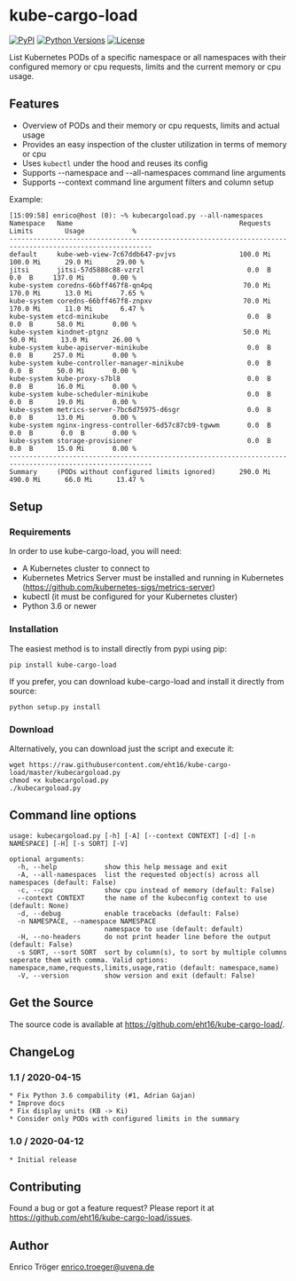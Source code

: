 kube-cargo-load
===============

[![PyPI](https://img.shields.io/pypi/v/kube-cargo-load.svg)](https://pypi.org/project/kube-cargo-load/)
[![Python Versions](https://img.shields.io/pypi/pyversions/kube-cargo-load.svg)](https://pypi.org/project/kube-cargo-load/)
[![License](https://img.shields.io/pypi/l/kube-cargo-load.svg)](https://pypi.org/project/kube-cargo-load/)


List Kubernetes PODs of a specific namespace or all namespaces with their
configured memory or cpu requests, limits and the current memory or cpu usage.


Features
--------

  * Overview of PODs and their memory or cpu requests, limits and actual usage
  * Provides an easy inspection of the cluster utilization in terms of memory or cpu
  * Uses `kubectl` under the hood and reuses its config
  * Supports --namespace and --all-namespaces command line arguments
  * Supports --context command line argument
    filters and column setup

Example:

    [15:09:58] enrico@host (0): ~% kubecargoload.py --all-namespaces
    Namespace   Name                                          Requests       Limits        Usage            %
    ----------------------------------------------------------------------------------------------------------
    default     kube-web-view-7c67ddb647-pvjvs                100.0 Mi     100.0 Mi      29.0 Mi      29.00 %
    jitsi       jitsi-57d5888c88-vzrzl                          0.0  B       0.0  B     137.0 Mi       0.00 %
    kube-system coredns-66bff467f8-qn4pq                       70.0 Mi     170.0 Mi      13.0 Mi       7.65 %
    kube-system coredns-66bff467f8-znpxv                       70.0 Mi     170.0 Mi      11.0 Mi       6.47 %
    kube-system etcd-minikube                                   0.0  B       0.0  B      58.0 Mi       0.00 %
    kube-system kindnet-ptgnz                                  50.0 Mi      50.0 Mi      13.0 Mi      26.00 %
    kube-system kube-apiserver-minikube                         0.0  B       0.0  B     257.0 Mi       0.00 %
    kube-system kube-controller-manager-minikube                0.0  B       0.0  B      50.0 Mi       0.00 %
    kube-system kube-proxy-s7bl8                                0.0  B       0.0  B      16.0 Mi       0.00 %
    kube-system kube-scheduler-minikube                         0.0  B       0.0  B      19.0 Mi       0.00 %
    kube-system metrics-server-7bc6d75975-d6sgr                 0.0  B       0.0  B      13.0 Mi       0.00 %
    kube-system nginx-ingress-controller-6d57c87cb9-tgwwm       0.0  B       0.0  B       0.0  B       0.00 %
    kube-system storage-provisioner                             0.0  B       0.0  B      15.0 Mi       0.00 %
    ----------------------------------------------------------------------------------------------------------
    Summary     (PODs without configured limits ignored)      290.0 Mi     490.0 Mi      66.0 Mi      13.47 %


Setup
-----

### Requirements

In order to use kube-cargo-load, you will need:

- A Kubernetes cluster to connect to
- Kubernetes Metrics Server must be installed and running in Kubernetes
  (<https://github.com/kubernetes-sigs/metrics-server>)
- kubectl (it must be configured for your Kubernetes cluster)
- Python 3.6 or newer


### Installation

The easiest method is to install directly from pypi using pip:

    pip install kube-cargo-load


If you prefer, you can download kube-cargo-load and install it
directly from source:

    python setup.py install


### Download

Alternatively, you can download just the script and execute it:

    wget https://raw.githubusercontent.com/eht16/kube-cargo-load/master/kubecargoload.py
    chmod +x kubecargoload.py
    ./kubecargoload.py


Command line options
--------------------

    usage: kubecargoload.py [-h] [-A] [--context CONTEXT] [-d] [-n NAMESPACE] [-H] [-s SORT] [-V]

    optional arguments:
      -h, --help            show this help message and exit
      -A, --all-namespaces  list the requested object(s) across all namespaces (default: False)
      -c, --cpu             show cpu instead of memory (default: False)
      --context CONTEXT     the name of the kubeconfig context to use (default: None)
      -d, --debug           enable tracebacks (default: False)
      -n NAMESPACE, --namespace NAMESPACE
                            namespace to use (default: default)
      -H, --no-headers      do not print header line before the output (default: False)
      -s SORT, --sort SORT  sort by column(s), to sort by multiple columns seperate them with comma. Valid options: namespace,name,requests,limits,usage,ratio (default: namespace,name)
      -V, --version         show version and exit (default: False)


Get the Source
--------------

The source code is available at https://github.com/eht16/kube-cargo-load/.


ChangeLog
---------

### 1.1 / 2020-04-15

    * Fix Python 3.6 compability (#1, Adrian Gajan)
    * Improve docs
    * Fix display units (KB -> Ki)
    * Consider only PODs with configured limits in the summary

### 1.0 / 2020-04-12

    * Initial release


Contributing
------------

Found a bug or got a feature request? Please report it at
https://github.com/eht16/kube-cargo-load/issues.


Author
------

Enrico Tröger <enrico.troeger@uvena.de>

